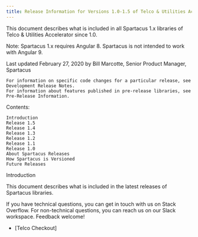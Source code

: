 ```yaml
---
title: Release Information for Versions 1.0-1.5 of Telco & Utilities Accelerator Spartacus Libraries
---
```


This document describes what is included in all Spartacus 1.x libraries of Telco & Utilities Accelerator since 1.0.

Note: Spartacus 1.x requires Angular 8. Spartacus is not intended to work with Angular 9.

Last updated February 27, 2020 by Bill Marcotte, Senior Product Manager, Spartacus

    For information on specific code changes for a particular release, see Development Release Notes.
    For information about features published in pre-release libraries, see Pre-Release Information.

Contents:

    Introduction
    Release 1.5
    Release 1.4
    Release 1.3
    Release 1.2
    Release 1.1
    Release 1.0
    About Spartacus Releases
    How Spartacus is Versioned
    Future Releases

Introduction

This document describes what is included in the latest releases of Spartacus libraries.

If you have technical questions, you can get in touch with us on Stack Overflow. For non-technical questions, you can reach us on our Slack workspace. Feedback welcome!
- [Telco Checkout]